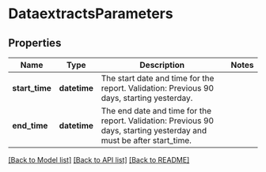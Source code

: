 # DataextractsParameters

## Properties
Name | Type | Description | Notes
------------ | ------------- | ------------- | -------------
**start_time** | **datetime** | The start date and time for the report. Validation: Previous 90 days, starting yesterday. | 
**end_time** | **datetime** | The end date and time for the report. Validation: Previous 90 days, starting yesterday and must be after start_time. | 

[[Back to Model list]](./README.md#documentation-for-models) [[Back to API list]](../README.md#documentation-for-api-endpoints) [[Back to README]](../README.md)


